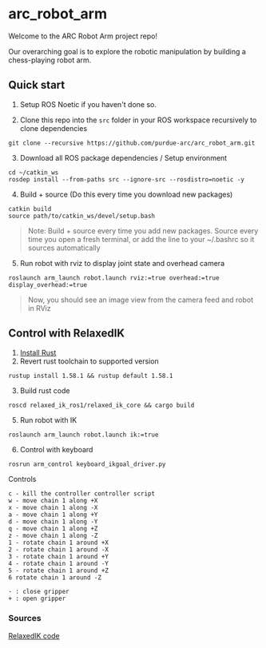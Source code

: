 # arc_robot_arm

Welcome to the ARC Robot Arm project repo!

Our overarching goal is to explore the robotic manipulation by building a chess-playing robot arm.

## Quick start 

1. Setup ROS Noetic if you haven't done so.


2. Clone this repo into the `src` folder in your ROS workspace recursively to clone dependencies 

```
git clone --recursive https://github.com/purdue-arc/arc_robot_arm.git
```

3. Download all ROS package dependencies / Setup environment

```
cd ~/catkin_ws
rosdep install --from-paths src --ignore-src --rosdistro=noetic -y
```

4. Build + source (Do this every time you download new packages)
```
catkin build
source path/to/catkin_ws/devel/setup.bash
```
> Note: Build + source every time you add new packages. Source every time you open a fresh terminal, or add the line to your ~/.bashrc so it sources automatically

5. Run robot with rviz to display joint state and overhead camera

```
roslaunch arm_launch robot.launch rviz:=true overhead:=true display_overhead:=true
```
> Now, you should see an image view from the camera feed and robot in RViz

## Control with RelaxedIK

1. [Install Rust](https://www.rust-lang.org/tools/install)
2. Revert rust toolchain to supported version

```
rustup install 1.58.1 && rustup default 1.58.1 
```
3. Build rust code
```
roscd relaxed_ik_ros1/relaxed_ik_core && cargo build
```

5. Run robot with IK

```
roslaunch arm_launch robot.launch ik:=true
```
6. Control with keyboard

```
rosrun arm_control keyboard_ikgoal_driver.py
```

Controls
```
c - kill the controller controller script
w - move chain 1 along +X
x - move chain 1 along -X
a - move chain 1 along +Y
d - move chain 1 along -Y
q - move chain 1 along +Z
z - move chain 1 along -Z
1 - rotate chain 1 around +X
2 - rotate chain 1 around -X
3 - rotate chain 1 around +Y
4 - rotate chain 1 around -Y
5 - rotate chain 1 around +Z
6 rotate chain 1 around -Z

- : close gripper 
+ : open gripper
```

### Sources

[RelaxedIK code](https://github.com/uwgraphics/relaxed_ik_core)


